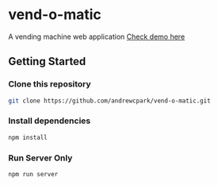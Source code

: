 # vend-o-matic
A vending machine web application
[Check demo here](https://vendingmachine-vendomatic.herokuapp.com/)

## Getting Started

### Clone this repository
```bash
git clone https://github.com/andrewcpark/vend-o-matic.git
```

### Install dependencies
```bash
npm install
```

### Run Server Only
```bash
npm run server
```
